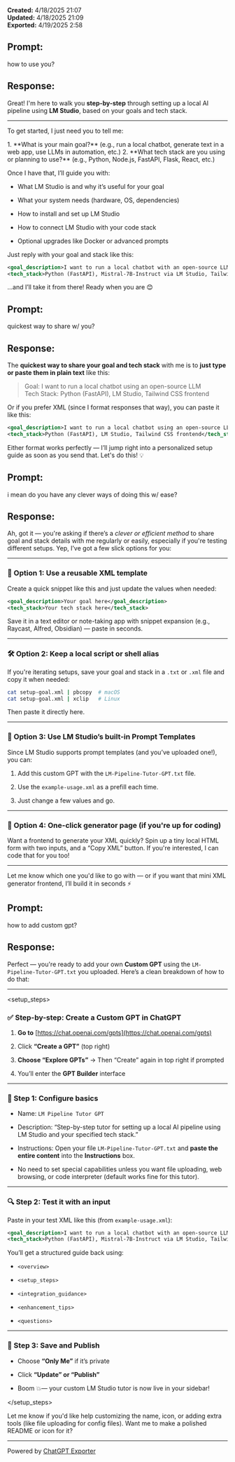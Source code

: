 **Created:** 4/18/2025 21:07  
**Updated:** 4/18/2025 21:09  
**Exported:** 4/19/2025 2:58  

## Prompt:
how to use you?

## Response:
Great! I'm here to walk you **step-by-step** through setting up a local AI pipeline using **LM Studio**, based on your goals and tech stack.

* * *

To get started, I just need you to tell me:

<questions> 1. \*\*What is your main goal?\*\* (e.g., run a local chatbot, generate text in a web app, use LLMs in automation, etc.) 2. \*\*What tech stack are you using or planning to use?\*\* (e.g., Python, Node.js, FastAPI, Flask, React, etc.) </questions>

Once I have that, I’ll guide you with:

*   What LM Studio is and why it’s useful for your goal
    
*   What your system needs (hardware, OS, dependencies)
    
*   How to install and set up LM Studio
    
*   How to connect LM Studio with your code stack
    
*   Optional upgrades like Docker or advanced prompts
    

Just reply with your goal and stack like this:

```xml
<goal_description>I want to run a local chatbot with an open-source LLM using LM Studio and serve it through a web interface</goal_description>
<tech_stack>Python (FastAPI), Mistral-7B-Instruct via LM Studio, Tailwind HTML frontend</tech_stack>
```

…and I’ll take it from there! Ready when you are 😊

## Prompt:
quickest way to share w/ you?

## Response:
The **quickest way to share your goal and tech stack** with me is to **just type or paste them in plain text** like this:

> Goal: I want to run a local chatbot using an open-source LLM  
> Tech Stack: Python (FastAPI), LM Studio, Tailwind CSS frontend

Or if you prefer XML (since I format responses that way), you can paste it like this:

```xml
<goal_description>I want to run a local chatbot using an open-source LLM</goal_description>
<tech_stack>Python (FastAPI), LM Studio, Tailwind CSS frontend</tech_stack>
```

Either format works perfectly — I’ll jump right into a personalized setup guide as soon as you send that. Let's do this! 💡

## Prompt:
i mean do you have any clever ways of doing this w/ ease?

## Response:
Ah, got it — you're asking if there’s a _clever or efficient method_ to share goal and stack details with me regularly or easily, especially if you're testing different setups. Yep, I’ve got a few slick options for you:

* * *

### 🧠 Option 1: Use a **reusable XML template**

Create a quick snippet like this and just update the values when needed:

```xml
<goal_description>Your goal here</goal_description>
<tech_stack>Your tech stack here</tech_stack>
```

Save it in a text editor or note-taking app with snippet expansion (e.g., Raycast, Alfred, Obsidian) — paste in seconds.

* * *

### 🛠 Option 2: **Keep a local script** or shell alias

If you're iterating setups, save your goal and stack in a `.txt` or `.xml` file and copy it when needed:

```bash
cat setup-goal.xml | pbcopy  # macOS
cat setup-goal.xml | xclip   # Linux
```

Then paste it directly here.

* * *

### 💾 Option 3: Use LM Studio’s built-in Prompt Templates

Since LM Studio supports prompt templates (and you’ve uploaded one!), you can:

1.  Add this custom GPT with the `LM-Pipeline-Tutor-GPT.txt` file.
    
2.  Use the `example-usage.xml` as a prefill each time.
    
3.  Just change a few values and go.
    

* * *

### 🔄 Option 4: One-click generator page (if you're up for coding)

Want a frontend to generate your XML quickly? Spin up a tiny local HTML form with two inputs, and a “Copy XML” button. If you're interested, I can code that for you too!

* * *

Let me know which one you'd like to go with — or if you want that mini XML generator frontend, I’ll build it in seconds ⚡

## Prompt:
how to add custom gpt?

## Response:
Perfect — you're ready to add your own **Custom GPT** using the `LM-Pipeline-Tutor-GPT.txt` you uploaded. Here’s a clean breakdown of how to do that:

* * *

<setup\_steps>

### ✅ Step-by-step: Create a Custom GPT in ChatGPT

1.  **Go to** [https://chat.openai.com/gpts](https://chat.openai.com/gpts)
    
2.  Click **“Create a GPT”** (top right)
    
3.  **Choose “Explore GPTs”** → Then “Create” again in top right if prompted
    
4.  You’ll enter the **GPT Builder** interface
    

* * *

### 🧠 Step 1: Configure basics

*   Name: `LM Pipeline Tutor GPT`
    
*   Description: “Step-by-step tutor for setting up a local AI pipeline using LM Studio and your specified tech stack.”
    
*   Instructions: Open your file `LM-Pipeline-Tutor-GPT.txt` and **paste the entire content** into the **Instructions** box.
    
*   No need to set special capabilities unless you want file uploading, web browsing, or code interpreter (default works fine for this tutor).
    

* * *

### 🔍 Step 2: Test it with an input

Paste in your test XML like this (from `example-usage.xml`):

```xml
<goal_description>I want to run a local chatbot with an open-source LLM using LM Studio and serve it through a web interface</goal_description>
<tech_stack>Python (FastAPI), Mistral-7B-Instruct via LM Studio, Tailwind HTML frontend</tech_stack>
```

You’ll get a structured guide back using:

*   `<overview>`
    
*   `<setup_steps>`
    
*   `<integration_guidance>`
    
*   `<enhancement_tips>`
    
*   `<questions>`
    

* * *

### 💾 Step 3: Save and Publish

*   Choose **“Only Me”** if it’s private
    
*   Click **“Update” or “Publish”**
    
*   Boom 💥— your custom LM Studio tutor is now live in your sidebar!
    

</setup\_steps>

Let me know if you'd like help customizing the name, icon, or adding extra tools (like file uploading for config files). Want me to make a polished README or icon for it?



---
Powered by [ChatGPT Exporter](https://www.chatgptexporter.com)